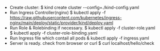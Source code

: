 * Create cluster:
    $ kind create cluster --config=./kind-config.yaml
* Run Ingress Controller(nginx)
    $ kubectl apply -f https://raw.githubusercontent.com/kubernetes/ingress-nginx/main/deploy/static/provider/kind/deploy.yaml
* Run Role & Rolebinding if necessary. 
    $ kubectl apply -f cluster-role.yaml
    $ kubectl apply -f cluster-role-binding.yaml
* Run Ingress file which contail all pods
    & kubectl apply -f ingress.yaml
* Server is ready. check from browser or curl
    $ curl localhost/hello/check
